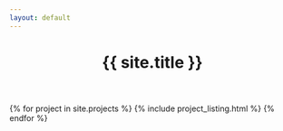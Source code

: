 ```yaml
---
layout: default
---
```

<header>
    <h1>{{ site.title }}</h1>
</header>
{% for project in site.projects %}
    {% include project_listing.html %}
{% endfor %}
